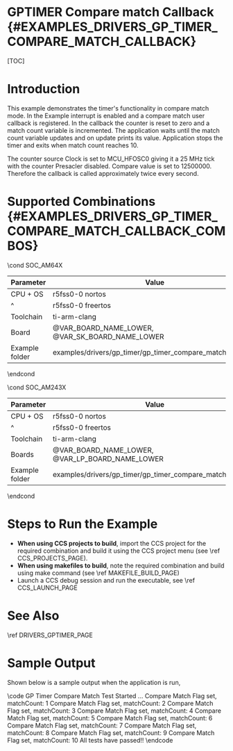 # GPTIMER Compare match Callback {#EXAMPLES_DRIVERS_GP_TIMER_COMPARE_MATCH_CALLBACK}

[TOC]

# Introduction

This example demonstrates the timer's functionality in compare match mode. In the Example interrupt is enabled and a compare match user callback is registered. In the callback the counter is reset to zero and a match count variable is incremented.
The application waits until the match count variable updates and on update prints its value.
Application stops the timer and exits when match count reaches 10.

The counter source Clock is set to MCU_HFOSC0 giving it a 25 MHz tick with the counter Presacler disabled.
Compare value is set to 12500000. Therefore the callback is called approximately twice every second.

# Supported Combinations {#EXAMPLES_DRIVERS_GP_TIMER_COMPARE_MATCH_CALLBACK_COMBOS}

\cond SOC_AM64X

 Parameter      | Value
 ---------------|-----------
 CPU + OS       | r5fss0-0 nortos
 ^              | r5fss0-0 freertos
 Toolchain      | ti-arm-clang
 Board          | @VAR_BOARD_NAME_LOWER, @VAR_SK_BOARD_NAME_LOWER
 Example folder | examples/drivers/gp_timer/gp_timer_compare_match_callback

\endcond

\cond SOC_AM243X

 Parameter      | Value
 ---------------|-----------
 CPU + OS       | r5fss0-0 nortos
 ^              | r5fss0-0 freertos
 Toolchain      | ti-arm-clang
 Boards         | @VAR_BOARD_NAME_LOWER, @VAR_LP_BOARD_NAME_LOWER
 Example folder | examples/drivers/gp_timer/gp_timer_compare_match_callback

\endcond

# Steps to Run the Example

- **When using CCS projects to build**, import the CCS project for the required combination
  and build it using the CCS project menu (see \ref CCS_PROJECTS_PAGE).
- **When using makefiles to build**, note the required combination and build using
  make command (see \ref MAKEFILE_BUILD_PAGE)
- Launch a CCS debug session and run the executable, see \ref CCS_LAUNCH_PAGE

# See Also

\ref DRIVERS_GPTIMER_PAGE

# Sample Output

Shown below is a sample output when the application is run,

\code
GP Timer Compare Match Test Started ...
Compare Match Flag set, matchCount: 1
Compare Match Flag set, matchCount: 2
Compare Match Flag set, matchCount: 3
Compare Match Flag set, matchCount: 4
Compare Match Flag set, matchCount: 5
Compare Match Flag set, matchCount: 6
Compare Match Flag set, matchCount: 7
Compare Match Flag set, matchCount: 8
Compare Match Flag set, matchCount: 9
Compare Match Flag set, matchCount: 10
All tests have passed!!
\endcode
